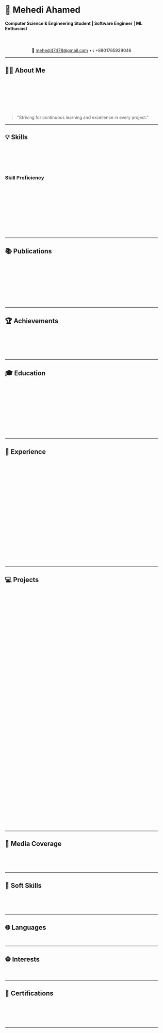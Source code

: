 # 👋 Mehedi Ahamed

**Computer Science & Engineering Student | Software Engineer | ML Enthusiast**

<p align="center" style="animation: fadeIn 1s ease-in;">
  <a href="https://mehediahamed.github.io/Portfolio/" style="text-decoration: none;">
    <img src="https://img.shields.io/badge/Portfolio-1f425f.svg?style=for-the-badge&logo=web&logoColor=white" alt="Portfolio" style="transition: transform 0.3s; margin: 5px;" onmouseover="this.style.transform='scale(1.1)'" onmouseout="this.style.transform='scale(1)'">
  </a>
  <a href="https://github.com/MehediAhamed" style="text-decoration: none;">
    <img src="https://img.shields.io/badge/GitHub-181717.svg?style=for-the-badge&logo=github&logoColor=white" alt="GitHub" style="transition: transform 0.3s; margin: 5px;" onmouseover="this.style.transform='scale(1.1)'" onmouseout="this.style.transform='scale(1)'">
  </a>
  <a href="https://leetcode.com/u/mehediahamed/" style="text-decoration: none;">
    <img src="https://img.shields.io/badge/LeetCode-FFA116.svg?style=for-the-badge&logo=leetcode&logoColor=black" alt="LeetCode" style="transition: transform 0.3s; margin: 5px;" onmouseover="this.style.transform='scale(1.1)'" onmouseout="this.style.transform='scale(1)'">
  </a>
  <a href="https://www.linkedin.com/in/mehedi-ahamed-17014b21a/" style="text-decoration: none;">
    <img src="https://img.shields.io/badge/LinkedIn-0077B5.svg?style=for-the-badge&logo=linkedin&logoColor=white" alt="LinkedIn" style="transition: transform 0.3s; margin: 5px;" onmouseover="this.style.transform='scale(1.1)'" onmouseout="this.style.transform='scale(1)'">
  </a>
</p>
<p align="center">
  📧 <a href="mailto:mehedi47478@gmail.com">mehedi47478@gmail.com</a> • 📞 +8801765929046
</p>

<style>
@keyframes fadeIn {
  0% { opacity: 0; transform: translateY(10px); }
  100% { opacity: 1; transform: translateY(0); }
}
</style>

---

## 🧑‍💻 About Me

<div style="animation: fadeIn 1s ease-in;">
I’m a **Computer Science & Engineering** undergraduate at the Islamic University of Technology, passionate about crafting innovative solutions through code. My expertise spans **Machine Learning**, **Computer Vision**, **Data Science**, **DevOps**, and **Backend Development**. I’m driven by a commitment to continuous learning and excellence in every project.
</div>

> "Striving for continuous learning and excellence in every project."

---

## 💡 Skills

<div style="display: flex; flex-wrap: wrap; gap: 10px; justify-content: center; animation: fadeIn 1.2s ease-in;">
  <img src="https://img.shields.io/badge/C-00599C?style=flat-square&logo=c&logoColor=white" alt="C" style="transition: transform 0.3s;" onmouseover="this.style.transform='scale(1.1)'" onmouseout="this.style.transform='scale(1)'">
  <img src="https://img.shields.io/badge/C++-00599C?style=flat-square&logo=c%2B%2B&logoColor=white" alt="C++" style="transition: transform 0.3s;" onmouseover="this.style.transform='scale(1.1)'" onmouseout="this.style.transform='scale(1)'">
  <img src="https://img.shields.io/badge/JavaScript-F7DF1E?style=flat-square&logo=javascript&logoColor=black" alt="JavaScript" style="transition: transform 0.3s;" onmouseover="this.style.transform='scale(1.1)'" onmouseout="this.style.transform='scale(1)'">
  <img src="https://img.shields.io/badge/Java-ED8B00?style=flat-square&logo=java&logoColor=white" alt="Java" style="transition: transform 0.3s;" onmouseover="this.style.transform='scale(1.1)'" onmouseout="this.style.transform='scale(1)'">
  <img src="https://img.shields.io/badge/Python-3776AB?style=flat-square&logo=python&logoColor=white" alt="Python" style="transition: transform 0.3s;" onmouseover="this.style.transform='scale(1.1)'" onmouseout="this.style.transform='scale(1)'">
  <img src="https://img.shields.io/badge/FastAPI-009688?style=flat-square&logo=fastapi&logoColor=white" alt="FastAPI" style="transition: transform 0.3s;" onmouseover="this.style.transform='scale(1.1)'" onmouseout="this.style.transform='scale(1)'">
  <img src="https://img.shields.io/badge/Django-092E20?style=flat-square&logo=django&logoColor=white" alt="Django" style="transition: transform 0.3s;" onmouseover="this.style.transform='scale(1.1)'" onmouseout="this.style.transform='scale(1)'">
  <img src="https://img.shields.io/badge/React-61DAFB?style=flat-square&logo=react&logoColor=black" alt="React" style="transition: transform 0.3s;" onmouseover="this.style.transform='scale(1.1)'" onmouseout="this.style.transform='scale(1)'">
  <img src="https://img.shields.io/badge/OpenCV-5C3EE8?style=flat-square&logo=opencv&logoColor=white" alt="OpenCV" style="transition: transform 0.3s;" onmouseover="this.style.transform='scale(1.1)'" onmouseout="this.style.transform='scale(1)'">
  <img src="https://img.shields.io/badge/PyTorch-EE4C2C?style=flat-square&logo=pytorch&logoColor=white" alt="PyTorch" style="transition: transform 0.3s;" onmouseover="this.style.transform='scale(1.1)'" onmouseout="this.style.transform='scale(1)'">
  <img src="https://img.shields.io/badge/TensorFlow-FF6F00?style=flat-square&logo=tensorflow&logoColor=white" alt="TensorFlow" style="transition: transform 0.3s;" onmouseover="this.style.transform='scale(1.1)'" onmouseout="this.style.transform='scale(1)'">
  <img src="https://img.shields.io/badge/MariaDB-003545?style=flat-square&logo=mariadb&logoColor=white" alt="MariaDB" style="transition: transform 0.3s;" onmouseover="this.style.transform='scale(1.1)'" onmouseout="this.style.transform='scale(1)'">
  <img src="https://img.shields.io/badge/MySQL-4479A1?style=flat-square&logo=mysql&logoColor=white" alt="MySQL" style="transition: transform 0.3s;" onmouseover="this.style.transform='scale(1.1)'" onmouseout="this.style.transform='scale(1)'">
  <img src="https://img.shields.io/badge/MongoDB-47A248?style=flat-square&logo=mongodb&logoColor=white" alt="MongoDB" style="transition: transform 0.3s;" onmouseover="this.style.transform='scale(1.1)'" onmouseout="this.style.transform='scale(1)'">
  <img src="https://img.shields.io/badge/Linux-FCC624?style=flat-square&logo=linux&logoColor=black" alt="Linux" style="transition: transform 0.3s;" onmouseover="this.style.transform='scale(1.1)'" onmouseout="this.style.transform='scale(1)'">
  <img src="https://img.shields.io/badge/Git-F05032?style=flat-square&logo=git&logoColor=white" alt="Git" style="transition: transform 0.3s;" onmouseover="this.style.transform='scale(1.1)'" onmouseout="this.style.transform='scale(1)'">
  <img src="https://img.shields.io/badge/Docker-2496ED?style=flat-square&logo=docker&logoColor=white" alt="Docker" style="transition: transform 0.3s;" onmouseover="this.style.transform='scale(1.1)'" onmouseout="this.style.transform='scale(1)'">
</div>

### Skill Proficiency
<div style="max-width: 500px; margin: auto; animation: fadeIn 1.4s ease-in;">
  <p>Python</p>
  <div style="background: #e0e0e0; border-radius: 5px; overflow: hidden;">
    <div style="width: 90%; background: #3776AB; height: 12px; animation: slide 2s ease-in-out;"></div>
  </div>
  <p>Machine Learning</p>
  <div style="background: #e0e0e0; border-radius: 5px; overflow: hidden;">
    <div style="width: 85%; background: #EE4C2C; height: 12px; animation: slide 2s ease-in-out;"></div>
  </div>
  <p>Backend Development</p>
  <div style="background: #e0e0e0; border-radius: 5px; overflow: hidden;">
    <div style="width: 80%; background: #009688; height: 12px; animation: slide 2s ease-in-out;"></div>
  </div>
</div>

<style>
@keyframes slide {
  0% { width: 0%; }
  100% { width: inherit; }
}
</style>

---

## 📚 Publications

<div style="animation: fadeIn 1.6s ease-in;">
- **Smart E-Commerce Shopping: Innovations, Challenges, and Future Trends**  
  *Published Journal Article*  
  [ResearchGate](#)

- **Performance Analysis of Few-Shot Learning Approaches for Bangla Handwritten Character and Digit Recognition**  
  *International Conference on Sustainable Technologies for Industry 5.0 (STI)*  
  [GitHub: SynergiProtoNet](https://github.com/MehediAhamed/SynergiProtoNet)
</div>

---

## 🏆 Achievements

<div style="animation: fadeIn 1.8s ease-in;">
- 🥇 **BrainStation23-Poridhi AI Hackathon**: 5th among 385 participants
- 🏅 **Inter-University Coding Competition**: 10th position
- 🏅 **CodeRush 1.0 Hackathon**: 10th position
- 🎓 **Government Scholarship**: Talent pool scholarships in public exams
</div>

---

## 🎓 Education

<div style="animation: fadeIn 2s ease-in;">
- **B.Sc. in Computer Science and Engineering**  
  Islamic University of Technology, Gazipur, Bangladesh  
  *July 2021–Present* | CGPA: 3.83/4.00

- **Higher Secondary School Certificate**  
  Notre Dame College, Dhaka, Bangladesh  
  *Dec 2020* | GPA: 5.00/5.00

- **Secondary School Certificate**  
  St. Joseph Higher Secondary School, Dhaka, Bangladesh  
  *Apr 2018* | GPA: 5.00/5.00
</div>

---

## 💼 Experience

<div style="animation: fadeIn 2.2s ease-in;">
### Junior Software Engineer  
**Orange Business Development Limited** | *Sep 2024–Present* | Dhaka, Bangladesh  
- Designed backend systems and implemented APIs.  
- Developed Machine Learning models for real-world applications.  
- Managed cloud hosting solutions.

### Machine Learning Intern  
**Orange Business Development Limited** | *Jun 2024–Aug 2024* | Dhaka, Bangladesh  
- Enhanced Bangla chatbot for NCTB website using NLP and Explainable AI.  
- Contributed to multimodal chatbot and face recognition features.

### Call Center Agent  
**ProLeads BPO** | *Jan 2023–Mar 2023* | Dhaka, Bangladesh  
- Handled US customer queries and promoted medicinal products.
</div>

---

## 💻 Projects

<div style="animation: fadeIn 2.4s ease-in;">
- **Next Gen AI Ecommerce**  
  *React, Node.js, PostgreSQL, PyTorch, FastAPI* | *Apr 2025*  
  AI-powered e-commerce platform with image search, semantic text search, virtual try-on, and chatbot.  
  **Event**: BrainStation23-Poridhi AI Hackathon (5th Place)

- **SynergiProtoNet**  
  *PyTorch, FastAPI* | *Dec 2024*  
  Novel few-shot learning model for Bangla handwritten character recognition.  
  **Conference**: Sustainable Technologies for Industry 5.0  
  [GitHub](https://github.com/MehediAhamed/SynergiProtoNet)

- **Moushum**  
  *React, Node.js, MariaDB, TensorFlow* | *Jun 2024*  
  Bengali-support platform with plant disease detection and video meeting features.

- **Delicacy**  
  *JavaFX, Java, PlanetScale* | *Dec 2022*  
  Online food ordering system with real-time delivery and payment features.  
  **Event**: International Rover Challenge 2024 (Best result from Bangladesh)

- **Kenakata Online Shop**  
  *Java, Spring Boot, MariaDB* | *Jul 2022*  
  MVC-based online shopping platform.  
  **Event**: Therap Java Fest

- **Quick Resume**  
  *EJS, Node.js, SQL* | *Nov 2023*  
  Automated resume generation tool.  
  **Event**: CodeRush 1.0 (10th Place)

- **MyFoeMyX**  
  *HTML, JavaScript* | *Sep 2023*  
  Interactive gaming website.  
  **Event**: Gamejam BUET CSE Fest 2023

- **Edu-Connect**  
  *Django, JavaScript, Python, SQLite* | *Mar 2024*  
  Classroom management system with automated attendance and RFID IoT.

- **ROSArucoService**  
  *OpenCV, ROS, Linux* | *Mar 2023*  
  Robot Operating System package for ArUco detection.
</div>

---

## 📰 Media Coverage

<div style="animation: fadeIn 2.6s ease-in;">
- **International Rover Challenge 2024**: Featured in [Daily Star](#), [The Financial Express](#), [Protidiner Bangladesh](#), [Kalbela](#)  
- **European Rover Challenge 2023**: Featured in [Kaler Kantho](#), [Daily Star](#)
</div>

---

## 🤝 Soft Skills

<div style="animation: fadeIn 2.8s ease-in;">
- **Leadership**: Led Project Altair (Software Sub Team) and Datathon 3.0.  
- **Volunteering**: Technical Executive at IUT Computer Society, Josephite Debating Club.
</div>

---

## 🌐 Languages

<div style="animation: fadeIn 3s ease-in;">
Fluent in **English** and **Bengali** (written and verbal).
</div>

---

## ⚽ Interests

<div style="animation: fadeIn 3.2s ease-in;">
Football • Cricket
</div>

---

## 📜 Certifications

<div style="animation: fadeIn 3.4s ease-in;">
- [Introduction to DevOps](assets/cetificates/Mehedi%20Ahamed-DevOps.png)
- [Development with Flutter](assets/cetificates/flutter-workshop.png)
- [PepsiCo - Advanced Software Engineering Job Simulation](#)
- [Robotics Engineer](#)
</div>

---

<p align="center" style="animation: fadeIn 3.6s ease-in;">
  <img src="https://github-readme-stats.vercel.app/api?username=MehediAhamed&show_icons=true&theme=radical" alt="GitHub Stats" style="max-width: 100%; transition: transform 0.3s;" onmouseover="this.style.transform='scale(1.05)'" onmouseout="this.style.transform='scale(1)'">
</p>